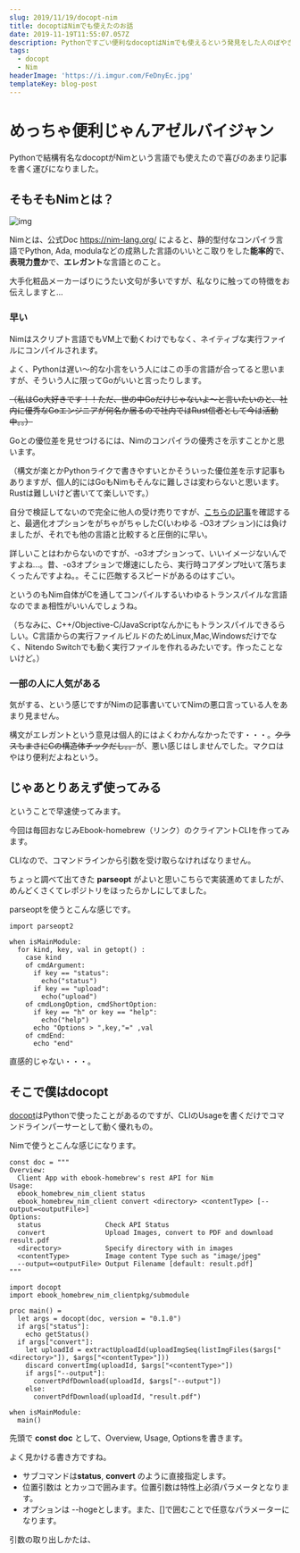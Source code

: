 ```yaml
---
slug: 2019/11/19/docopt-nim
title: docoptはNimでも使えたのお話
date: 2019-11-19T11:55:07.057Z
description: Pythonですごい便利なdocoptはNimでも使えるという発見をした人のぼやき。
tags:
  - docopt
  - Nim
headerImage: 'https://i.imgur.com/FeDnyEc.jpg'
templateKey: blog-post
---
```

# めっちゃ便利じゃんアゼルバイジャン

Pythonで結構有名なdocoptがNimという言語でも使えたので喜びのあまり記事を書く運びになりました。

## そもそもNimとは？

![img](https://i.imgur.com/kYsjLcW.png)

Nimとは、公式Doc https://nim-lang.org/  によると、静的型付なコンパイラ言語でPython, Ada, modulaなどの成熟した言語のいいとこ取りをした**能率的**で、**表現力豊か**で、**エレガント**な言語とのこと。

大手化粧品メーカーばりにうたい文句が多いですが、私なりに触っての特徴をお伝えしますと…

### 早い

Nimはスクリプト言語でもVM上で動くわけでもなく、ネイティブな実行ファイルにコンパイルされます。

よく、Pythonは遅い～的な小言をいう人にはこの手の言語が合ってると思いますが、そういう人に限ってGoがいいと言ったりします。

~~（私はGo大好きです！！ただ、世の中Goだけじゃないよ～と言いたいのと、社内に優秀なGoエンジニアが何名か居るので社内ではRust信者として今は活動中。。）~~

Goとの優位差を見せつけるには、Nimのコンパイラの優秀さを示すことかと思います。

（構文が楽とかPythonライクで書きやすいとかそういった優位差を示す記事もありますが、個人的にはGoもNimもそんなに難しさは変わらないと思います。Rustは難しいけど書いてて楽しいです。）

自分で検証してないので完全に他人の受け売りですが、[こちらの記事](http://h-miyako.hatenablog.com/entry/2015/01/23/060000)を確認すると、最適化オプションをがちゃがちゃしたC(いわゆる -O3オプション)には負けましたが、それでも他の言語と比較すると圧倒的に早い。

詳しいことはわからないのですが、-o3オプションって、いいイメージないんですよね…。昔、-o3オプションで爆速にしたら、実行時コアダンプ吐いて落ちまくったんですよね。。そこに匹敵するスピードがあるのはすごい。

というのもNim自体がCを通してコンパイルするいわゆるトランスパイルな言語なのでまぁ相性がいいんでしょうね。

（ちなみに、C++/Objective-C/JavaScriptなんかにもトランスパイルできるらしい。C言語からの実行ファイルビルドのためLinux,Mac,Windowsだけでなく、Nitendo Switchでも動く実行ファイルを作れるみたいです。作ったことないけど。）

### 一部の人に人気がある

気がする、という感じですがNimの記事書いていてNimの悪口言っている人をあまり見ません。

構文がエレガントという意見は個人的にはよくわかんなかったです・・・。~~クラスもまさにCの構造体チックだし。。~~が、悪い感じはしませんでした。マクロはやはり便利だよねという。

## じゃあとりあえず使ってみる

ということで早速使ってみます。

今回は毎回おなじみEbook-homebrew（リンク）のクライアントCLIを作ってみます。

CLIなので、コマンドラインから引数を受け取らなければなりません。

ちょっと調べて出てきた **parseopt** がよいと思いこちらで実装進めてましたが、めんどくさくてレポジトリをほったらかしにしてました。

parseoptを使うとこんな感じです。

```
import parseopt2

when isMainModule:
  for kind, key, val in getopt() :
    case kind
    of cmdArgument:
      if key == "status":
        echo("status")
      if key == "upload":
        echo("upload")
    of cmdLongOption, cmdShortOption:
      if key == "h" or key == "help":
        echo("help")
      echo "Options > ",key,"=" ,val
    of cmdEnd:
      echo "end"
```

直感的じゃない・・・。

## そこで僕はdocopt

[docopt](http://docopt.org/)はPythonで使ったことがあるのですが、CLIのUsageを書くだけでコマンドラインパーサーとして動く優れもの。

Nimで使うとこんな感じになります。

```
const doc = """
Overview:
  Client App with ebook-homebrew's rest API for Nim
Usage:
  ebook_homebrew_nim_client status
  ebook_homebrew_nim_client convert <directory> <contentType> [--output=<outputFile>]
Options:
  status                Check API Status
  convert               Upload Images, convert to PDF and download result.pdf
  <directory>           Specify directory with in images
  <contentType>         Image content Type such as "image/jpeg"
  --output=<outputFile> Output Filename [default: result.pdf]
"""

import docopt
import ebook_homebrew_nim_clientpkg/submodule

proc main() =
  let args = docopt(doc, version = "0.1.0")
  if args["status"]:
    echo getStatus()
  if args["convert"]:
    let uploadId = extractUploadId(uploadImgSeq(listImgFiles($args["<directory>"]), $args["<contentType>"]))
    discard convertImg(uploadId, $args["<contentType>"])
    if args["--output"]:
      convertPdfDownload(uploadId, $args["--output"])
    else:
      convertPdfDownload(uploadId, "result.pdf")

when isMainModule:
  main()
```

先頭で **const doc** として、Overview, Usage, Optionsを書きます。

よく見かける書き方ですね。

- サブコマンドは**status**, **convert** のように直接指定します。
- 位置引数は<hoge> とカッコで囲みます。位置引数は特性上必須パラメータとなります。
- オプションは --hogeとします。また、[]で囲むことで任意なパラメーターになります。

引数の取り出しかたは、
